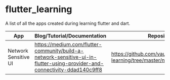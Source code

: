 # flutter_learning

A list of all the apps created during learning flutter and dart.

| App  | Blog/Tutorial/Documentation | Repository |
| ------------- | ------------- | ------------- |
| Network Sensitive UI  | <https://medium.com/flutter-community/build-a-network-sensitive-ui-in-flutter-using-provider-and-connectivity-ddad140c9ff8>  | <https://github.com/vaughan189/flutter-learning/tree/master/network_sensitive_ui> |
